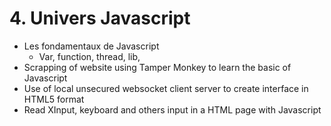 # 4. Univers Javascript

- Les fondamentaux de Javascript
  - Var, function, thread, lib,
- Scrapping of website using Tamper Monkey to learn the basic of Javascript
- Use of local unsecured websocket client server to create interface in HTML5 format
- Read XInput, keyboard and others input in a HTML page with Javascript


